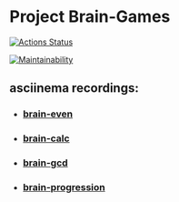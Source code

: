 # Project Brain-Games
[![Actions Status](https://github.com/DmitriySmolin/php-project-45/workflows/hexlet-check/badge.svg)](https://github.com/DmitriySmolin/php-project-45/actions)

[![Maintainability](https://api.codeclimate.com/v1/badges/8450ab124276e3b12131/maintainability)](https://codeclimate.com/github/DmitriySmolin/php-project-45/maintainability)

## asciinema recordings:

* ### [brain-even](https://asciinema.org/a/5NxTI9nYI6TD34U7opUbrTboe)
* ### [brain-calc](https://asciinema.org/a/xb0KtrfSQ3rD5cAREQdlwNYHF)
* ### [brain-gcd](https://asciinema.org/a/nn73SZenMFC1UDG1DKm6QzVaD)
* ### [brain-progression](https://asciinema.org/a/zgJwy3Pae3IKAFAdv1k4AY8tB)
